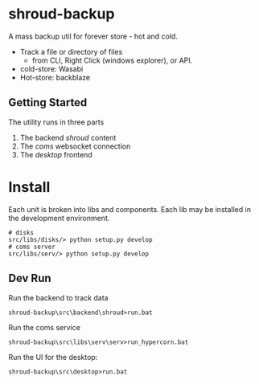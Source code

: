 # shroud-backup

A mass backup util for forever store - hot and cold.

+ Track a file or directory of files
    + from CLI, Right Click (windows explorer), or API.
+ cold-store: Wasabi
+ Hot-store: backblaze


## Getting Started

The utility runs in three parts

1. The backend _shroud_ content
2. The _coms_ websocket connection
3. The _desktop_ frontend


# Install

Each unit is broken into libs and components. Each lib may be installed in the
development environment.

    # disks
    src/libs/disks/> python setup.py develop
    # coms server
    src/libs/serv/> python setup.py develop


## Dev Run

Run the backend to track data

    shroud-backup\src\backend\shroud>run.bat

Run the coms service

    shroud-backup\src\libs\serv\serv>run_hypercorn.bat

Run the UI for the desktop:

    shroud-backup\src\desktop>run.bat
